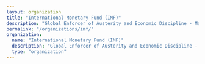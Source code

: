 ```yaml
---
layout: organization
title: "International Monetary Fund (IMF)"
description: "Global Enforcer of Austerity and Economic Discipline - Mandates budget cuts and privatization in exchange for loans, keeping nations in perpetual debt."
permalink: "/organizations/imf/"
organization:
  name: "International Monetary Fund (IMF)"
  description: "Global Enforcer of Austerity and Economic Discipline - Mandates budget cuts and privatization in exchange for loans, keeping nations in perpetual debt."
  type: "organization"
---
```


